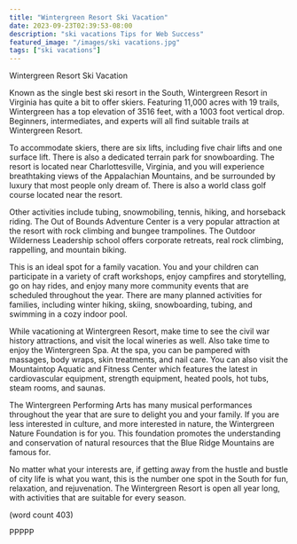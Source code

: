 ```yaml
---
title: "Wintergreen Resort Ski Vacation"
date: 2023-09-23T02:39:53-08:00
description: "ski vacations Tips for Web Success"
featured_image: "/images/ski vacations.jpg"
tags: ["ski vacations"]
---
```


Wintergreen Resort Ski Vacation

Known as the single best ski resort in the South, 
Wintergreen Resort in Virginia has quite a bit to offer 
skiers. Featuring 11,000 acres with 19 trails, 
Wintergreen has a top elevation of 3516 feet, with a 
1003 foot vertical drop. Beginners, intermediates, 
and experts will all find suitable trails at Wintergreen 
Resort. 

To accommodate skiers, there are six lifts, including 
five chair lifts and one surface lift. There is also a 
dedicated terrain park for snowboarding. The resort 
is located near Charlottesville, Virginia, and you will 
experience breathtaking views of the Appalachian 
Mountains, and be surrounded by luxury that most 
people only dream of. There is also a world class 
golf course located near the resort. 

Other activities include tubing, snowmobiling, tennis, 
hiking, and horseback riding. The Out of Bounds 
Adventure Center is a very popular attraction at the 
resort with rock climbing and bungee trampolines. 
The Outdoor Wilderness Leadership school offers 
corporate retreats, real rock climbing, rappelling, 
and mountain biking.

This is an ideal spot for a family vacation. You and 
your children can participate in a variety of craft 
workshops, enjoy campfires and storytelling, go on 
hay rides, and enjoy many more community events 
that are scheduled throughout the year. There are 
many planned activities for families, including winter 
hiking, skiing, snowboarding, tubing, and swimming 
in a cozy indoor pool.

While vacationing at Wintergreen Resort, make time 
to see the civil war history attractions, and visit the 
local wineries as well. Also take time to enjoy the 
Wintergreen Spa. At the spa, you can be pampered 
with massages, body wraps, skin treatments, and 
nail care. You can also visit the Mountaintop 
Aquatic and Fitness Center which features the 
latest in cardiovascular equipment, strength 
equipment, heated pools, hot tubs, steam rooms, 
and saunas.

The Wintergreen Performing Arts has many musical 
performances throughout the year that are sure to 
delight you and your family. If you are less interested 
in culture, and more interested in nature, the 
Wintergreen Nature Foundation is for you. This 
foundation promotes the understanding and 
conservation of natural resources that the Blue Ridge
Mountains are famous for.

No matter what your interests are, if getting away 
from the hustle and bustle of city life is what you 
want, this is the number one spot in the South for 
fun, relaxation, and rejuvenation. The Wintergreen 
Resort is open all year long, with activities that are 
suitable for every season.

(word count 403)

PPPPP





